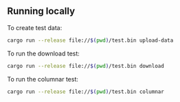 

## Running locally

To create test data:

```bash
cargo run --release file://$(pwd)/test.bin upload-data
```

To run the download test:

```bash
cargo run --release file://$(pwd)/test.bin download
```

To run the columnar test:

```bash
cargo run --release file://$(pwd)/test.bin columnar
```